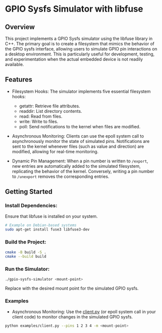 # GPIO Sysfs Simulator with libfuse

## Overview

This project implements a GPIO Sysfs simulator using the libfuse library in C++. The primary goal is to create a filesystem that mimics the behavior of the GPIO sysfs interface, allowing users to simulate GPIO pin interactions on a desktop environment. This is particularly useful for development, testing, and experimentation when the actual embedded device is not readily available.

## Features

* Filesystem Hooks: The simulator implements five essential filesystem hooks:
  * getattr: Retrieve file attributes.
  * readdir: List directory contents.
  * read: Read from files.
  * write: Write to files.
  * poll: Send notifications to the kernel when files are modified.

* Asynchronous Monitoring: Clients can use the epoll system call to asynchronously monitor the state of simulated pins. Notifications are sent to the kernel whenever files (such as value and direction) are modified, allowing for real-time monitoring.

* Dynamic Pin Management: When a pin number is written to `/export`, new entries are automatically added to the simulated filesystem, replicating the behavior of the kernel. Conversely, writing a pin number to `/unexport` removes the corresponding entries.

## Getting Started

### Install Dependencies:

Ensure that libfuse is installed on your system.

```bash
# Example on Debian-based systems
sudo apt-get install fuse3 libfuse3-dev
```

### Build the Project:

```bash
cmake -B build -S .
cmake --build build
```

### Run the Simulator:

```bash
./gpio-sysfs-simulator <mount-point>
```

Replace <mount-point> with the desired mount point for the simulated GPIO sysfs.

### Examples

* Asynchronous Monitoring:
Use the [client.py](./examples/client.py) (or epoll system call in your client code) to monitor changes in the simulated GPIO sysfs.

```bash
python examples/client.py --pins 1 2 3 4 -m <mount-point>
```
